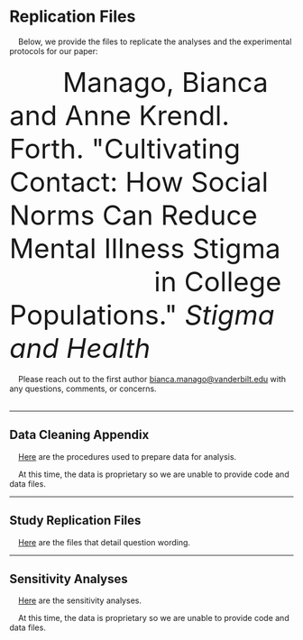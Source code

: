 # Replication Files

&nbsp;&nbsp;&nbsp; Below, we provide the files to replicate the analyses and the experimental protocols for our paper:
<br>
<br>
<font size="7">
&nbsp;&nbsp;&nbsp;&nbsp;&nbsp;&nbsp; Manago, Bianca and Anne Krendl. Forth. "Cultivating Contact: How Social Norms Can Reduce Mental Illness Stigma <br> &nbsp;&nbsp;&nbsp;&nbsp;&nbsp;&nbsp;&nbsp;&nbsp;&nbsp;&nbsp;&nbsp;&nbsp;&nbsp;&nbsp;&nbsp;&nbsp;&nbsp;&nbsp;  in College Populations." <i>Stigma and Health</i>
</font>
<br>
<br>
&nbsp;&nbsp;&nbsp; Please reach out to the first author bianca.manago@vanderbilt.edu with any questions, comments, or concerns.
<br>
<br>
<hr/> 

## Data Cleaning Appendix
&nbsp;&nbsp;&nbsp; [Here](https://github.com/biancamanago/ncas_2022_SH_ReplicationFiles/blob/a170977a9d57168a33acf3c418f3f65bffa3d4db/ctp_SupplementalA-2021-12-22.pdf) are the procedures used to prepare data for analysis.

&nbsp;&nbsp;&nbsp; At this time, the data is proprietary so we are unable to provide code and data files.

<hr/> 

## Study Replication Files
&nbsp;&nbsp;&nbsp; [Here](https://github.com/biancamanago/ncas_2022_SH_ReplicationFiles/blob/5c605f2943289622051a7b4f2a4f5804426aca08/ctp_SupplementalB-2021-12-22.pdf) are the files that detail question wording.

<hr/> 

## Sensitivity Analyses

&nbsp;&nbsp;&nbsp; [Here](https://github.com/biancamanago/ncas_2022_SH_ReplicationFiles/blob/88cf6df6b48c7a1409446268d40fc9e0c3089989/ctp_SupplementalC-2021-12-22.pdf) are the sensitivity analyses.

&nbsp;&nbsp;&nbsp; At this time, the data is proprietary so we are unable to provide code and data files.

